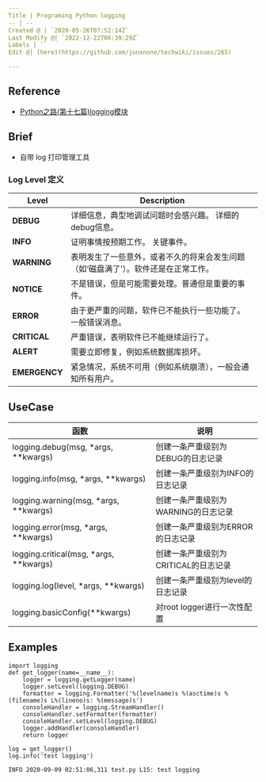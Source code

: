 ```yaml
---
Title | Programing Python logging
-- | --
Created @ | `2020-05-26T07:52:14Z`
Last Modify @| `2022-12-22T06:39:29Z`
Labels | ``
Edit @| [here](https://github.com/junxnone/techwiki/issues/265)

---
```



## Reference
- [Python之路(第十七篇)logging模块](https://www.cnblogs.com/Nicholas0707/p/9021672.html)

## Brief
- 自带 log 打印管理工具


### Log Level 定义

Level | Description
-- | --
**DEBUG** | 详细信息，典型地调试问题时会感兴趣。 详细的debug信息。
**INFO** | 证明事情按预期工作。 关键事件。
**WARNING** | 表明发生了一些意外，或者不久的将来会发生问题（如‘磁盘满了’）。软件还是在正常工作。
**NOTICE** | 不是错误，但是可能需要处理。普通但是重要的事件。
**ERROR** | 由于更严重的问题，软件已不能执行一些功能了。 一般错误消息。
**CRITICAL** | 严重错误，表明软件已不能继续运行了。
**ALERT** | 需要立即修复，例如系统数据库损坏。
**EMERGENCY** | 紧急情况，系统不可用（例如系统崩溃），一般会通知所有用户。


## UseCase

函数 | 说明
-- | --
logging.debug(msg, *args, **kwargs) | 创建一条严重级别为DEBUG的日志记录
logging.info(msg, *args, **kwargs) | 创建一条严重级别为INFO的日志记录
logging.warning(msg, *args, **kwargs) | 创建一条严重级别为WARNING的日志记录
logging.error(msg, *args, **kwargs) | 创建一条严重级别为ERROR的日志记录
logging.critical(msg, *args, **kwargs) | 创建一条严重级别为CRITICAL的日志记录
logging.log(level, *args, **kwargs) | 创建一条严重级别为level的日志记录
logging.basicConfig(**kwargs) | 对root logger进行一次性配置


## Examples

```
import logging
def get_logger(name=__name__):
    logger = logging.getLogger(name)
    logger.setLevel(logging.DEBUG)
    formatter = logging.Formatter('%(levelname)s %(asctime)s %(filename)s L%(lineno)s: %(message)s')
    consoleHandler = logging.StreamHandler()
    consoleHandler.setFormatter(formatter)
    consoleHandler.setLevel(logging.DEBUG)
    logger.addHandler(consoleHandler)
    return logger

log = get_logger()
log.info('test logging')
```
```
INFO 2020-09-09 02:51:06,311 test.py L15: test logging
```
